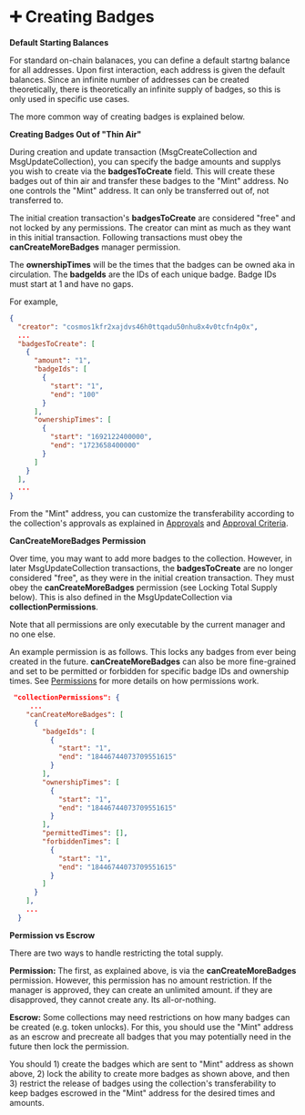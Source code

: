 # ➕ Creating Badges

**Default Starting Balances**

For standard on-chain balanaces, you can define a default startng balance for all addresses. Upon first interaction, each address is given the default balances. Since an infinite number of addresses can be created theoretically, there is theoretically an infinite supply of badges, so this is only used in specific use cases.

The more common way of creating badges is explained below.

**Creating Badges Out of "Thin Air"**

During creation and update transaction (MsgCreateCollection and MsgUpdateCollection), you can specify the badge amounts and supplys you wish to create via the **badgesToCreate** field. This will create these badges out of thin air and transfer these badges to the "Mint" address. No one controls the "Mint" address. It can only be transferred out of, not transferred to.

The initial creation transaction's **badgesToCreate** are considered "free" and not locked by any permissions. The creator can mint as much as they want in this initial transaction.  Following transactions must obey the **canCreateMoreBadges** manager permission.

The **ownershipTimes** will be the times that the badges can be owned aka in circulation. The **badgeIds** are the IDs of each unique badge. Badge IDs must start at 1 and have no gaps.

For example,

```json
{
  "creator": "cosmos1kfr2xajdvs46h0ttqadu50nhu8x4v0tcfn4p0x",
  ...
  "badgesToCreate": [
    {
      "amount": "1",
      "badgeIds": [
        {
          "start": "1",
          "end": "100"
        }
      ],
      "ownershipTimes": [
        {
          "start": "1692122400000",
          "end": "1723658400000"
        }
      ]
    }
  ],
  ...
}
```

From the "Mint" address, you can customize the transferability according to the collection's approvals as explained in [Approvals](transferability-approvals.md) and [Approval Criteria](approval-criteria.md).

**CanCreateMoreBadges Permission**

Over time, you may want to add more badges to the collection. However, in later MsgUpdateCollection transactions, the **badgesToCreate** are no longer considered "free", as they were in the initial creation transaction. They must obey the **canCreateMoreBadges** permission (see Locking Total Supply below). This is also defined in the MsgUpdateCollection via **collectionPermissions**.&#x20;

Note that all permissions are only executable by the current manager and no one else.

An example permission is as follows. This locks any badges from ever being created in the future.  **canCreateMoreBadges** can also be more fine-grained and set to be permitted or forbidden for specific badge IDs and ownership times. See [Permissions](permissions.md) for more details on how permissions work.&#x20;

```json
 "collectionPermissions": {
     ...
    "canCreateMoreBadges": [
      {
        "badgeIds": [
          {
            "start": "1",
            "end": "18446744073709551615"
          }
        ],
        "ownershipTimes": [
          {
            "start": "1",
            "end": "18446744073709551615"
          }
        ],
        "permittedTimes": [],
        "forbiddenTimes": [
          {
            "start": "1",
            "end": "18446744073709551615"
          }
        ]
      }
    ],
    ...
  }
```

**Permission vs Escrow**

There are two ways to handle restricting the total supply.

**Permission:** The first, as explained above, is via the **canCreateMoreBadges** permission. However, this permission has no amount restriction. If the manager is approved, they can create an unlimited amount. if they are disapproved, they cannot create any. Its all-or-nothing.

**Escrow:** Some collections may need restrictions on how many badges can be created (e.g. token unlocks). For this, you should use the "Mint" address as an escrow and precreate all badges that you may potentially need in the future then lock the permission.

You should 1) create the badges which are sent to "Mint" address as shown above, 2) lock the ability to create more badges as shown above, and then 3) restrict the release of badges using the collection's transferability to keep badges escrowed in the "Mint" address for the desired times and amounts.
